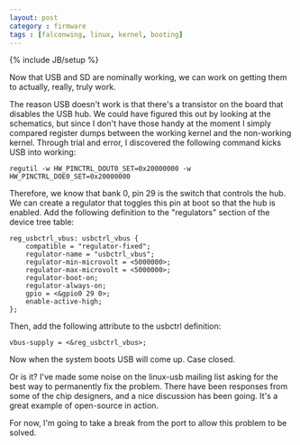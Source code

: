 ```yaml
---
layout: post
category : firmware
tags : [falconwing, linux, kernel, booting]
---
```

{% include JB/setup %}

Now that USB and SD are nominally working, we can work on getting them to
actually, really, truly work.

The reason USB doesn't work is that there's a transistor on the board that
disables the USB hub.  We could have figured this out by looking at the
schematics, but since I don't have those handy at the moment I simply
compared register dumps between the working kernel and the non-working
kernel.  Through trial and error, I discovered the following command kicks
USB into working:

    regutil -w HW_PINCTRL_DOUT0_SET=0x20000000 -w HW_PINCTRL_DOE0_SET=0x20000000

Therefore, we know that bank 0, pin 29 is the switch that controls the hub.
We can create a regulator that toggles this pin at boot so that the hub is
enabled.  Add the following definition to the "regulators" section of the
device tree table:

    reg_usbctrl_vbus: usbctrl_vbus {
        compatible = "regulator-fixed";
        regulator-name = "usbctrl_vbus";
        regulator-min-microvolt = <5000000>;
        regulator-max-microvolt = <5000000>;
        regulator-boot-on;
        regulator-always-on;
        gpio = <&gpio0 29 0>;
        enable-active-high;
    };

Then, add the following attribute to the usbctrl definition:

    vbus-supply = <&reg_usbctrl_vbus>;

Now when the system boots USB will come up.  Case closed.

Or is it?  I've made some noise on the linux-usb mailing list asking for the
best way to permanently fix the problem.  There have been responses from
some of the chip designers, and a nice discussion has been going.  It's a
great example of open-source in action.

For now, I'm going to take a break from the port to allow this problem to be
solved.

